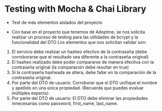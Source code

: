 # Testing with Mocha & Chai Library

- Test de más elementos aislados del proyecto

- Con base en el proyecto que tenemos de Adoptme, se nos solicita realizar un proceso de testing para las utilidades de bcrypt y la funcionalidad del DTO  Los elementos que nos solicitan validar son:

1. El servicio debe realizar un hasheo efectivo de la contraseña (debe corroborarse que el resultado sea diferente a la contraseña original)
2. El hasheo realizado debe poder compararse de manera efectiva con la contraseña original (la comparación debe resultar en true)
3. Si la contraseña hasheada se altera, debe fallar en la comparación de la contraseña original.
4. Por parte del DTO de usuario: Corroborar que el DTO unifique el nombre y apellido en una única propiedad. (Recuerda que puedes evaluar múltiples expects)
5. Por parte del DTO de usuario: El DTO debe eliminar las propiedades innecesarias como password, first_name, last_name.


